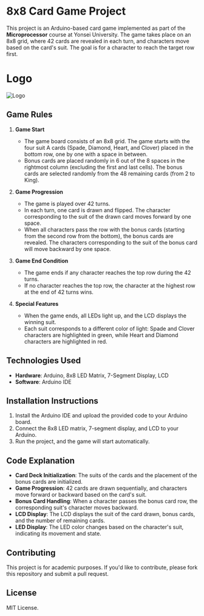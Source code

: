 # 8x8 Card Game Project

This project is an Arduino-based card game implemented as part of the **Microprocessor** course at Yonsei University. The game takes place on an 8x8 grid, where 42 cards are revealed in each turn, and characters move based on the card's suit. The goal is for a character to reach the target row first.

# Logo
![Logo](https://github.com/user-attachments/assets/13f52d47-91a0-4575-ba3e-fff558ff6f70)


## Game Rules

1. **Game Start**  
   - The game board consists of an 8x8 grid. The game starts with the four suit A cards (Spade, Diamond, Heart, and Clover) placed in the bottom row, one by one with a space in between.
   - Bonus cards are placed randomly in 6 out of the 8 spaces in the rightmost column (excluding the first and last cells). The bonus cards are selected randomly from the 48 remaining cards (from 2 to King).

2. **Game Progression**  
   - The game is played over 42 turns.
   - In each turn, one card is drawn and flipped. The character corresponding to the suit of the drawn card moves forward by one space.
   - When all characters pass the row with the bonus cards (starting from the second row from the bottom), the bonus cards are revealed. The characters corresponding to the suit of the bonus card will move backward by one space.

3. **Game End Condition**  
   - The game ends if any character reaches the top row during the 42 turns.
   - If no character reaches the top row, the character at the highest row at the end of 42 turns wins.

4. **Special Features**  
   - When the game ends, all LEDs light up, and the LCD displays the winning suit.
   - Each suit corresponds to a different color of light: Spade and Clover characters are highlighted in green, while Heart and Diamond characters are highlighted in red.

## Technologies Used

- **Hardware**: Arduino, 8x8 LED Matrix, 7-Segment Display, LCD
- **Software**: Arduino IDE

## Installation Instructions

1. Install the Arduino IDE and upload the provided code to your Arduino board.
2. Connect the 8x8 LED matrix, 7-segment display, and LCD to your Arduino.
3. Run the project, and the game will start automatically.

## Code Explanation

- **Card Deck Initialization**: The suits of the cards and the placement of the bonus cards are initialized.
- **Game Progression**: 42 cards are drawn sequentially, and characters move forward or backward based on the card's suit.
- **Bonus Card Handling**: When a character passes the bonus card row, the corresponding suit's character moves backward.
- **LCD Display**: The LCD displays the suit of the card drawn, bonus cards, and the number of remaining cards.
- **LED Display**: The LED color changes based on the character's suit, indicating its movement and state.

## Contributing

This project is for academic purposes. If you'd like to contribute, please fork this repository and submit a pull request.

## License

MIT License.
